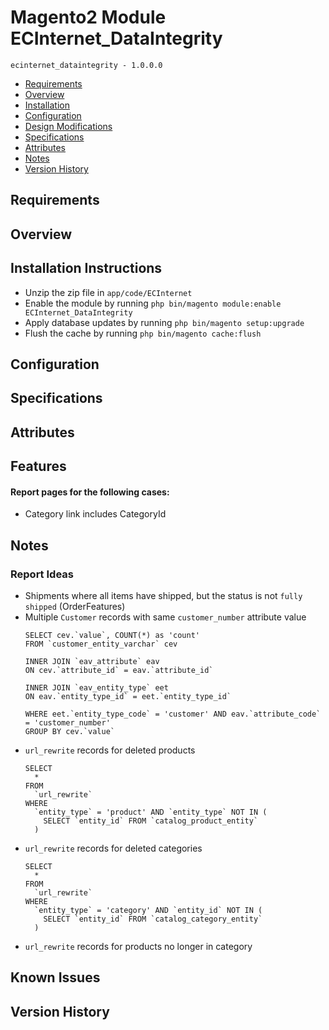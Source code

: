 # Magento2 Module ECInternet_DataIntegrity
``ecinternet_dataintegrity - 1.0.0.0``

- [Requirements](#requirements-header)
- [Overview](#overview-header)
- [Installation](#installation-header)
- [Configuration](#configuration-header)
- [Design Modifications](#design-modifications-header)
- [Specifications](#specifications-header)
- [Attributes](#attributes-header)
- [Notes](#notes-header)
- [Version History](#version-history-header)

## Requirements

## Overview

## Installation Instructions
- Unzip the zip file in `app/code/ECInternet`
- Enable the module by running `php bin/magento module:enable ECInternet_DataIntegrity`
- Apply database updates by running `php bin/magento setup:upgrade`
- Flush the cache by running `php bin/magento cache:flush`

## Configuration

## Specifications

## Attributes

## Features
#### Report pages for the following cases:
- Category link includes CategoryId 

## Notes
### Report Ideas
- Shipments where all items have shipped, but the status is not `fully shipped` (OrderFeatures)
- Multiple `Customer` records with same `customer_number` attribute value
    ```mysql
    SELECT cev.`value`, COUNT(*) as 'count'
    FROM `customer_entity_varchar` cev
  
    INNER JOIN `eav_attribute` eav
    ON cev.`attribute_id` = eav.`attribute_id`

    INNER JOIN `eav_entity_type` eet
    ON eav.`entity_type_id` = eet.`entity_type_id`
    
    WHERE eet.`entity_type_code` = 'customer' AND eav.`attribute_code` = 'customer_number'
    GROUP BY cev.`value`
    ```
- `url_rewrite` records for deleted products
  ```mysql
  SELECT
    *
  FROM
    `url_rewrite`
  WHERE
    `entity_type` = 'product' AND `entity_type` NOT IN (
      SELECT `entity_id` FROM `catalog_product_entity`
    )
  ``` 
- `url_rewrite` records for deleted categories
  ```mysql
  SELECT
    *
  FROM
    `url_rewrite`
  WHERE
    `entity_type` = 'category' AND `entity_id` NOT IN (
      SELECT `entity_id` FROM `catalog_category_entity`
    )
  ```
- `url_rewrite` records for products no longer in category


## Known Issues

## Version History
